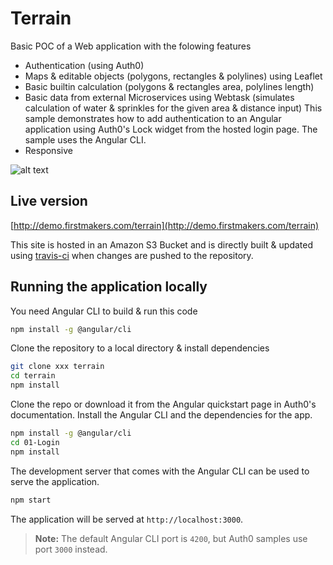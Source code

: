 # Terrain
Basic POC of a Web application with the folowing features

* Authentication (using Auth0)
* Maps & editable objects (polygons, rectangles & polylines) using Leaflet
* Basic builtin calculation (polygons & rectangles area, polylines length)
* Basic data from external Microservices using Webtask (simulates calculation of water & sprinkles for the given area & distance input)
This sample demonstrates how to add authentication to an Angular application using Auth0's Lock widget from the hosted login page. The sample uses the Angular CLI.
* Responsive

![alt text](https://media.giphy.com/media/8vI1CDKpgw5lDhEzcF/giphy.gif)

## Live version

[http://demo.firstmakers.com/terrain](http://demo.firstmakers.com/terrain)

This site is hosted in an Amazon S3 Bucket and is directly built & updated using [travis-ci](http://travis-ci.org) when  changes are pushed to the repository.

## Running the application locally

You need Angular CLI to build & run this code
```bash
npm install -g @angular/cli
```

Clone the repository to a local directory & install dependencies
```bash
git clone xxx terrain
cd terrain
npm install
```

Clone the repo or download it from the Angular quickstart page in Auth0's documentation. Install the Angular CLI and the dependencies for the app.

```bash
npm install -g @angular/cli
cd 01-Login
npm install
```

The development server that comes with the Angular CLI can be used to serve the application.

```bash
npm start
```

The application will be served at `http://localhost:3000`.

> **Note:** The default Angular CLI port is `4200`, but Auth0 samples use port `3000` instead.


